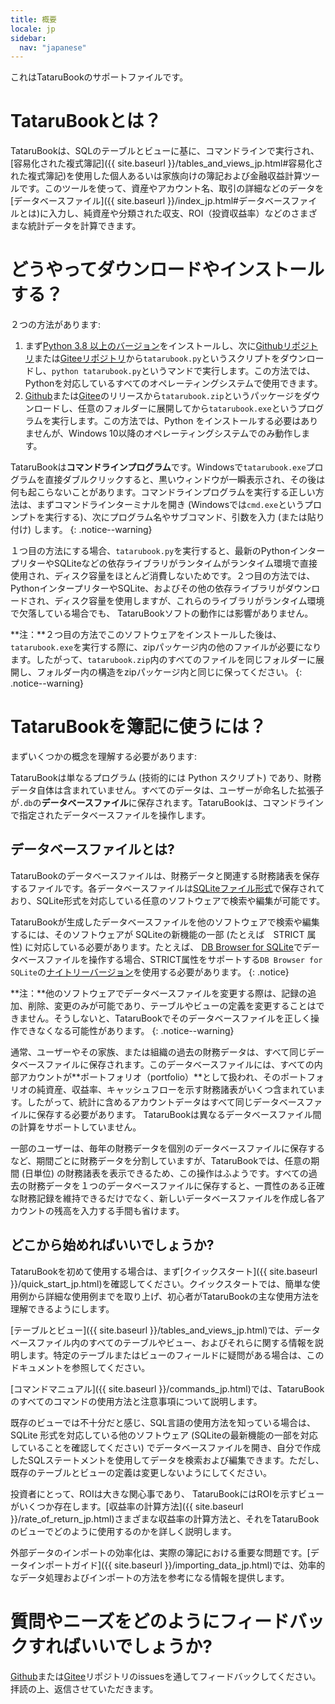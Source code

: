 ```yaml
---
title: 概要
locale: jp
sidebar:
  nav: "japanese"
---
```

これはTataruBookのサポートファイルです。

# TataruBookとは？

TataruBookは、SQLのテーブルとビューに基に、コマンドラインで実行され、[容易化された複式簿記]({{ site.baseurl }}/tables_and_views_jp.html#容易化された複式簿記)を使用した個人あるいは家族向けの簿記および金融収益計算ツールです。このツールを使って、資産やアカウント名、取引の詳細などのデータを[データベースファイル]({{ site.baseurl }}/index_jp.html#データベースファイルとは)に入力し、純資産や分類された収支、ROI（投資収益率）などのさまざまな統計データを計算できます。

# どうやってダウンロードやインストールする？

２つの方法があります:

1. まず[Python 3.8 以上のバージョン](https://www.python.org/downloads/)をインストールし、次に[Githubリポジトリ](https://github.com/Goalsum/TataruBook)または[Giteeリポジトリ](https://gitee.com/goalsum/tatarubook)から`tatarubook.py`というスクリプトをダウンロードし、`python tatarubook.py`というマンドで実行します。この方法では、Pythonを対応しているすべてのオペレーティングシステムで使用できます。
1. [Github](https://github.com/Goalsum/TataruBook/releases)または[Gitee](https://gitee.com/goalsum/tatarubook/releases)のリリースから`tatarubook.zip`というパッケージをダウンロードし、任意のフォルダーに展開してから`tatarubook.exe`というプログラムを実行します。この方法では、Python をインストールする必要はありませんが、Windows 10以降のオペレーティングシステムでのみ動作します。

TataruBookは**コマンドラインプログラム**です。Windowsで`tatarubook.exe`プログラムを直接ダブルクリックすると、黒いウィンドウが一瞬表示され、その後は何も起こらないことがあります。コマンドラインプログラムを実行する正しい方法は、まずコマンドラインターミナルを開き (Windowsでは`cmd.exe`というプロンプトを実行する)、次にプログラム名やサブコマンド、引数を入力 (または貼り付け) します。
{: .notice--warning}

１つ目の方法にする場合、`tatarubook.py`を実行すると、最新のPythonインタープリターやSQLiteなどの依存ライブラリがランタイムがランタイム環境で直接使用され、ディスク容量をほとんど消費しないためです。２つ目の方法では、PythonインタープリターやSQLite、およびその他の依存ライブラリがダウンロードされ、ディスク容量を使用しますが、これらのライブラリがランタイム環境で欠落している場合でも、 TataruBookソフトの動作には影響がありません。

**注：**２つ目の方法でこのソフトウェアをインストールした後は、`tatarubook.exe`を実行する際に、zipパッケージ内の他のファイルが必要になります。したがって、`tatarubook.zip`内のすべてのファイルを同じフォルダーに展開し、フォルダー内の構造をzipパッケージ内と同じに保ってください。
{: .notice--warning}

# TataruBookを簿記に使うには？

まずいくつかの概念を理解する必要があります:

TataruBookは単なるプログラム (技術的には Python スクリプト) であり、財務データ自体は含まれていません。すべてのデータは、ユーザーが命名した拡張子が`.db`の**データベースファイル**に保存されます。TataruBookは、コマンドラインで指定されたデータベースファイルを操作します。

## データベースファイルとは? 

TataruBookのデータベースファイルは、財務データと関連する財務諸表を保存するファイルです。各データベースファイルは[SQLiteファイル形式](https://sqlite.com/)で保存されており、SQLite形式を対応している任意のソフトウェアで検索や編集が可能です。

TataruBookが生成したデータベースファイルを他のソフトウェアで検索や編集するには、そのソフトウェアが SQLiteの新機能の一部 (たとえば　STRICT 属性) に対応している必要があります。たとえば、 [DB Browser for SQLite](https://sqlitebrowser.org/)でデータベースファイルを操作する場合、STRICT属性をサポートする`DB Browser for SQLite`の[ナイトリーバージョン](https://nightlies.sqlitebrowser.org/latest/)を使用する必要があります。
{: .notice}

**注：**他のソフトウェアでデータベースファイルを変更する際は、記録の追加、削除、変更のみが可能であり、テーブルやビューの定義を変更することはできません。そうしないと、TataruBookでそのデータベースファイルを正しく操作できなくなる可能性があります。
{: .notice--warning}

通常、ユーザーやその家族、または組織の過去の財務データは、すべて同じデータベースファイルに保存されます。このデータベースファイルには、すべての内部アカウントが**ポートフォリオ（portfolio）**として扱われ、そのポートフォリオの純資産、収益率、キャッシュフローを示す財務諸表がいくつ含まれています。したがって、統計に含めるアカウントデータはすべて同じデータベースファイルに保存する必要があります。 TataruBookは異なるデータベースファイル間の計算をサポートしていません。

一部のユーザーは、毎年の財務データを個別のデータベースファイルに保存するなど、期間ごとに財務データを分割していますが、TataruBookでは、任意の期間 (日単位) の財務諸表を表示できるため、この操作はふようです。すべての過去の財務データを１つのデータベースファイルに保存すると、一貫性のある正確な財務記録を維持できるだけでなく、新しいデータベースファイルを作成し各アカウントの残高を入力する手間も省けます。

## どこから始めればいいでしょうか?

TataruBookを初めて使用する場合は、まず[クイックスタート]({{ site.baseurl }}/quick_start_jp.html)を確認してください。クイックスタートでは、簡単な使用例から詳細な使用例までを取り上げ、初心者がTataruBookの主な使用方法を理解できるようにします。

[テーブルとビュー]({{ site.baseurl }}/tables_and_views_jp.html)では、データベースファイル内のすべてのテーブルやビュー、およびそれらに関する情報を説明します。特定のテーブルまたはビューのフィールドに疑問がある場合は、このドキュメントを参照してください。

[コマンドマニュアル]({{ site.baseurl }}/commands_jp.html)では、TataruBookのすべてのコマンドの使用方法と注意事項について説明します。

既存のビューでは不十分だと感じ、SQL言語の使用方法を知っている場合は、SQLite 形式を対応している他のソフトウェア (SQLiteの最新機能の一部を対応していることを確認してください) でデータベースファイルを開き、自分で作成したSQLステートメントを使用してデータを検索および編集できます。ただし、既存のテーブルとビューの定義は変更しないようにしてください。

投資者にとって、ROIは大きな関心事であり、 TataruBookにはROIを示すビューがいくつか存在します。[収益率の計算方法]({{ site.baseurl }}/rate_of_return_jp.html)さまざまな収益率の計算方法と、それをTataruBookのビューでどのように使用するのかを詳しく説明します。

外部データのインポートの効率化は、実際の簿記における重要な問題です。[データインポートガイド]({{ site.baseurl }}/importing_data_jp.html)では、効率的なデータ処理およびインポートの方法を参考になる情報を提供します。

# 質問やニーズをどのようにフィードバックすればいいでしょうか?

[Github](https://github.com/Goalsum/TataruBook)または[Gitee](https://gitee.com/goalsum/tatarubook)リポジトリのissuesを通してフィードバックしてください。拝読の上、返信させていただきます。